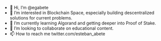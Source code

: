 - 👋 Hi, I’m @egabete
- 👀 I’m interested in Blockchain Space, especially building descentralized solutions for current problems.
- 🌱 I’m currently learning Algorand and getting deeper into Proof of Stake.
- 💞️ I’m looking to collaborate on educational content.
- 📫 How to reach me twitter.com/esteban_abete

<!---
egabete/egabete is a ✨ special ✨ repository because its `README.md` (this file) appears on your GitHub profile.
You can click the Preview link to take a look at your changes.
--->
